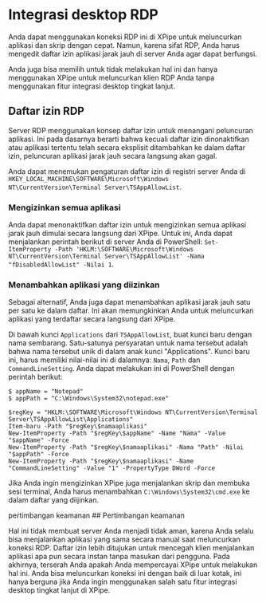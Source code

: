 # Integrasi desktop RDP

Anda dapat menggunakan koneksi RDP ini di XPipe untuk meluncurkan aplikasi dan skrip dengan cepat. Namun, karena sifat RDP, Anda harus mengedit daftar izin aplikasi jarak jauh di server Anda agar dapat berfungsi.

Anda juga bisa memilih untuk tidak melakukan hal ini dan hanya menggunakan XPipe untuk meluncurkan klien RDP Anda tanpa menggunakan fitur integrasi desktop tingkat lanjut.

## Daftar izin RDP

Server RDP menggunakan konsep daftar izin untuk menangani peluncuran aplikasi. Ini pada dasarnya berarti bahwa kecuali daftar izin dinonaktifkan atau aplikasi tertentu telah secara eksplisit ditambahkan ke dalam daftar izin, peluncuran aplikasi jarak jauh secara langsung akan gagal.

Anda dapat menemukan pengaturan daftar izin di registri server Anda di `HKEY_LOCAL_MACHINE\SOFTWARE\Microsoft\Windows NT\CurrentVersion\Terminal Server\TSAppAllowList`.

### Mengizinkan semua aplikasi

Anda dapat menonaktifkan daftar izin untuk mengizinkan semua aplikasi jarak jauh dimulai secara langsung dari XPipe. Untuk ini, Anda dapat menjalankan perintah berikut di server Anda di PowerShell: `Set-ItemProperty -Path 'HKLM:\SOFTWARE\Microsoft\Windows NT\CurrentVersion\Terminal Server\TSAppAllowList' -Nama "fDisabledAllowList" -Nilai 1`.

### Menambahkan aplikasi yang diizinkan

Sebagai alternatif, Anda juga dapat menambahkan aplikasi jarak jauh satu per satu ke dalam daftar. Ini akan memungkinkan Anda untuk meluncurkan aplikasi yang terdaftar secara langsung dari XPipe.

Di bawah kunci `Applications` dari `TSAppAllowList`, buat kunci baru dengan nama sembarang. Satu-satunya persyaratan untuk nama tersebut adalah bahwa nama tersebut unik di dalam anak kunci "Applications". Kunci baru ini, harus memiliki nilai-nilai ini di dalamnya: `Nama`, `Path` dan `CommandLineSetting`. Anda dapat melakukan ini di PowerShell dengan perintah berikut:

```
$ appName = "Notepad"
$ appPath = "C:\Windows\System32\notepad.exe"

$regKey = "HKLM:\SOFTWARE\Microsoft\Windows NT\CurrentVersion\Terminal Server\TSAppAllowList\Applications"
Item-baru -Path "$regKey\$namaaplikasi"
New-ItemProperty -Path "$regKey\$appName" -Name "Nama" -Value "$appName" -Force
New-ItemProperty -Path "$regKey\$namaaplikasi" -Nama "Path" -Nilai "$appPath" -Force
New-ItemProperty -Path "$regKey\$namaaplikasi" -Name "CommandLineSetting" -Value "1" -PropertyType DWord -Force
```

Jika Anda ingin mengizinkan XPipe juga menjalankan skrip dan membuka sesi terminal, Anda harus menambahkan `C:\Windows\System32\cmd.exe` ke dalam daftar yang diijinkan.

pertimbangan keamanan ## Pertimbangan keamanan

Hal ini tidak membuat server Anda menjadi tidak aman, karena Anda selalu bisa menjalankan aplikasi yang sama secara manual saat meluncurkan koneksi RDP. Daftar izin lebih ditujukan untuk mencegah klien menjalankan aplikasi apa pun secara instan tanpa masukan dari pengguna. Pada akhirnya, terserah Anda apakah Anda mempercayai XPipe untuk melakukan hal ini. Anda bisa meluncurkan koneksi ini dengan baik di luar kotak, ini hanya berguna jika Anda ingin menggunakan salah satu fitur integrasi desktop tingkat lanjut di XPipe.
